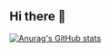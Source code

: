 ## Hi there 👋

[![Anurag's GitHub stats](https://github-readme-stats.vercel.app/api/top-langs/?username=Sysex89&theme=calm)](https://github.com/anuraghazra/github-readme-stats)
<!--
**Sysex89/Sysex89** is a ✨ _special_ ✨ repository because its `README.md` (this file) appears on your GitHub profile.

Here are some ideas to get you started:

- 🔭 I’m currently working on ...
- 🌱 I’m currently learning ...
- 👯 I’m looking to collaborate on ...
- 🤔 I’m looking for help with ...
- 💬 Ask me about ...
- 📫 How to reach me: ...
- 😄 Pronouns: ...
- ⚡ Fun fact: ...
-->

